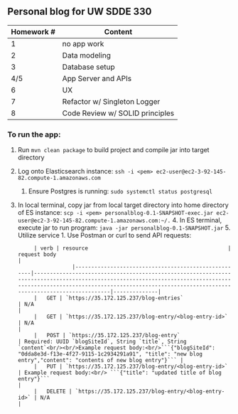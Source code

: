## Personal blog for UW SDDE 330

| Homework # | Content                         |
|------------|---------------------------------|
| 1          | no app work                     |
| 2          | Data modeling                   |
| 3          | Database setup                  |
| 4/5        | App Server and APIs             |
| 6          | UX                              |
| 7          | Refactor w/ Singleton Logger    |
| 8          | Code Review w/ SOLID principles |

### To run the app:
1. Run `mvn clean package` to build project and compile jar into target directory
2. Log onto Elasticsearch instance: `ssh -i <pem> ec2-user@ec2-3-92-145-82.compute-1.amazonaws.com`
   1. Ensure Postgres is running: `sudo systemctl status postgresql`
3. In local terminal, copy jar from local target directory into home directory of ES instance: `scp -i <pem> personalblog-0.1-SNAPSHOT-exec.jar ec2-user@ec2-3-92-145-82.compute-1.amazonaws.com:~/.`
   4. In ES terminal, execute jar to run program: `java -jar personalblog-0.1-SNAPSHOT.jar`
      5. Utilize service
         1. Use Postman or curl to send API requests:  

            | verb | resource                                            | request body                                                                                                                                                                                                                    |
                        |-----------------------------------------------------|---------------------------------------------------------------------------------------------------------------------------------------------------------------------------------------------------------------------------------|--------------|
            |   GET | `https://35.172.125.237/blog-entries`               | N/A                                                                                                                                                                                                                             |
            |   GET | `https://35.172.125.237/blog-entry/<blog-entry-id>` | N/A                                                                                                                                                                                                                             |
            |   POST | `https://35.172.125.237/blog-entry`                 | Required: UUID `blogSiteId`, String `title`, String `content`<br/><br/>Example request body:<br/>```{"blogSiteId": "0dda8e3d-f13e-4f27-9115-1c2934291a91", "title": "new blog entry","content": "contents of new blog entry"}``` |
            |   PUT | `https://35.172.125.237/blog-entry/<blog-entry-id>` | Example request body:<br/> ```{"title": "updated title of blog entry"}```                                                                                                                                                                                               |
            |   DELETE | `https://35.172.125.237/blog-entry/<blog-entry-id>` | N/A                                                                                                                                                                                                                             |